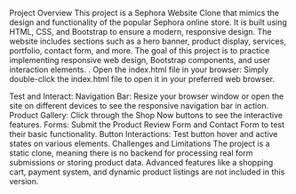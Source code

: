 Project Overview
This project is a Sephora Website Clone that mimics the design and functionality of the popular Sephora online store. It is built using HTML, CSS, and Bootstrap to ensure a modern, responsive design. The website includes sections such as a hero banner, product display, services, portfolio, contact form, and more. The goal of this project is to practice implementing responsive web design, Bootstrap components, and user interaction elements.
. Open the index.html file in your browser:
Simply double-click the index.html file to open it in your preferred web browser.

 Test and Interact:
Navigation Bar: Resize your browser window or open the site on different devices to see the responsive navigation bar in action.
Product Gallery: Click through the Shop Now buttons to see the interactive features.
Forms: Submit the Product Review Form and Contact Form to test their basic functionality.
Button Interactions: Test button hover and active states on various elements.
Challenges and Limitations
The project is a static clone, meaning there is no backend for processing real form submissions or storing product data.
Advanced features like a shopping cart, payment system, and dynamic product listings are not included in this version.
